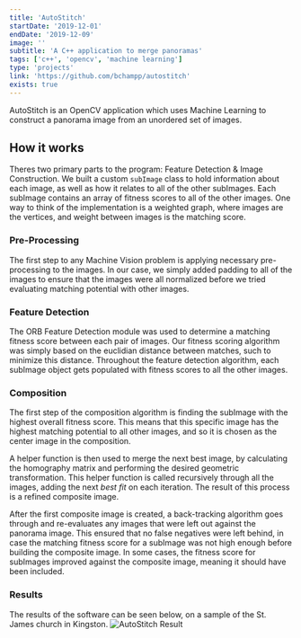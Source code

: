 ```yaml
---
title: 'AutoStitch'
startDate: '2019-12-01'
endDate: '2019-12-09'
image: ''
subtitle: 'A C++ application to merge panoramas'
tags: ['c++', 'opencv', 'machine learning']
type: 'projects'
link: 'https://github.com/bchampp/autostitch'
exists: true
---
```


AutoStitch is an OpenCV application which uses Machine Learning to construct a panorama image from an unordered set of images. 

## How it works
Theres two primary parts to the program: Feature Detection & Image Construction. 
We built a custom `subImage` class to hold information about each image, as well as how it relates to all of the other subImages. 
Each subImage contains an array of fitness scores to all of the other images.
One way to think of the implementation is a weighted graph, where images are the vertices, and weight between images is the matching score. 

### Pre-Processing
The first step to any Machine Vision problem is applying necessary pre-processing to the images. In our case, we simply added padding to all of the images to ensure that the images were all normalized before we tried evaluating matching potential with other images. 

### Feature Detection
The ORB Feature Detection module was used to determine a matching fitness score between each pair of images. 
Our fitness scoring algorithm was simply based on the euclidian distance between matches, such to minimize this distance. 
Throughout the feature detection algorithm, each subImage object gets populated with fitness scores to all the other images. 

### Composition
The first step of the composition algorithm is finding the subImage with the highest overall fitness score. 
This means that this specific image has the highest matching potential to all other images, and so it is chosen as the center image in the composition. 

A helper function is then used to merge the next best image, by calculating the homography matrix and performing the desired geometric transformation. This helper function is called recursively through all the images, adding the next <i>best fit</i> on each iteration. The result of this process is a refined composite image. 

After the first composite image is created, a back-tracking algorithm goes through and re-evaluates any images that were left out against the panorama image. This ensured that no false negatives were left behind, in case the matching fitness score for a subImage was not high enough before building the composite image. In some cases, the fitness score for subImages improved against the composite image, meaning it should have been included. 

### Results
The results of the software can be seen below, on a sample of the St. James church in Kingston. 
![AutoStitch Result](/projects/autostitch/results.png)